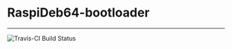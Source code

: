 # RaspiDeb64-bootloader
---
![Travis-CI Build Status](https://travis-ci.org/lucashalbert/RaspiDeb64-bootloader.svg?branch=master)
